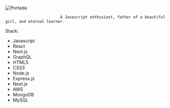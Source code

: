 ![Portada](https://user-images.githubusercontent.com/65001610/136114761-556f2269-c833-493b-aa3f-0cf16c1f8969.jpeg)

                            A Javascript enthusiast, father of a beautiful girl, and eternal learner.

  Stack:
   - Javascript
   - React 
   - Next.js
   - GraphQL
   - HTML5
   - CSS3
   - Node.js
   - Express.js
   - Nest.js
   - AWS
   - MongoDB
   - MySQL

